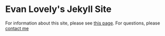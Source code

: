# Evan Lovely's Jekyll Site

For information about this site, please see [this page](http://evanlovely.com/notes/about-this-jekyll-site). For questions, please [contact me](http://evanlovely.com/contact)
